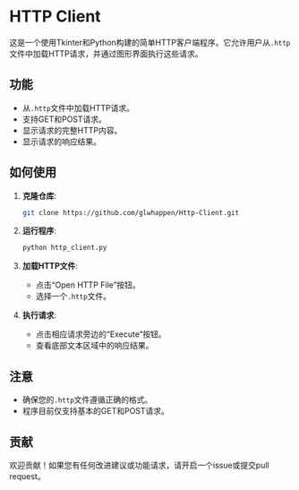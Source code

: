 # HTTP Client

这是一个使用Tkinter和Python构建的简单HTTP客户端程序。它允许用户从`.http`文件中加载HTTP请求，并通过图形界面执行这些请求。

## 功能

- 从`.http`文件中加载HTTP请求。
- 支持GET和POST请求。
- 显示请求的完整HTTP内容。
- 显示请求的响应结果。

## 如何使用

1. **克隆仓库**:
   ```bash
   git clone https://github.com/glwhappen/Http-Client.git
   ```
2. **运行程序**:
   ```bash
   python http_client.py
   ```
3. **加载HTTP文件**:
   - 点击“Open HTTP File”按钮。
   - 选择一个`.http`文件。

4. **执行请求**:
   - 点击相应请求旁边的“Execute”按钮。
   - 查看底部文本区域中的响应结果。

## 注意

- 确保您的`.http`文件遵循正确的格式。
- 程序目前仅支持基本的GET和POST请求。

## 贡献

欢迎贡献！如果您有任何改进建议或功能请求，请开启一个issue或提交pull request。
